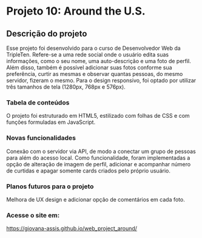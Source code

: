 # Projeto 10: Around the U.S.

## Descrição do projeto

Esse projeto foi desenvolvido para o curso de Desenvolvedor Web da TripleTen. Refere-se a uma rede social onde o usuário edita suas informações, como o seu nome, uma auto-descrição e uma foto de perfil. Além disso, também é possível adicionar suas fotos conforme sua preferência, curtir as mesmas e observar quantas pessoas, do mesmo servidor, fizeram o mesmo. Para o design responsivo, foi optado por utilizar três tamanhos de tela (1280px, 768px e 576px).

### Tabela de conteúdos

O projeto foi estruturado em HTML5, estilizado com folhas de CSS e com funções formuladas em JavaScript.

### Novas funcionalidades

Conexão com o servidor via API, de modo a conectar um grupo de pessoas para além do acesso local.
Como funcionalidade, foram implementadas a opção de alteração de imagem de perfil, adicionar e acompanhar número de curtidas e apagar somente cards criados pelo próprio usuário.

### Planos futuros para o projeto

Melhora de UX design e adicionar opção de comentários em cada foto.

### Acesse o site em:

https://giovana-assis.github.io/web_project_around/
